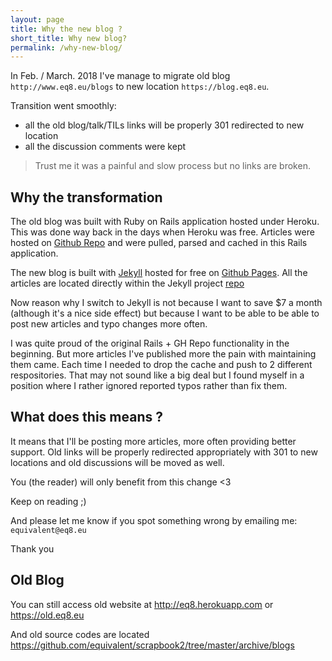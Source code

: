 ```yaml
---
layout: page
title: Why the new blog ?
short_title: Why new blog?
permalink: /why-new-blog/
---
```


In Feb. / March. 2018 I've manage to migrate old blog `http://www.eq8.eu/blogs` to
new location  `https://blog.eq8.eu`.

Transition went smoothly:

* all the old blog/talk/TILs links will be properly 301 redirected to new location
* all the discussion comments were kept 

> Trust me it was a painful and slow process but no links are broken.


## Why the transformation

The old blog was built with Ruby on Rails application hosted under Heroku.
This was done way back in the days when Heroku was free. Articles were
hosted on [Github Repo](https://github.com/equivalent/scrapbook2/blob/master/archive/) and were
pulled, parsed and cached in this Rails application.

The new blog is built with [Jekyll](https://jekyllrb.com/) hosted for
free on [Github Pages](https://pages.github.com). All the articles
are located directly within the Jekyll project
[repo](https://github.com/equivalent/equivalent.github.io/tree/master/_posts)

Now reason why I switch to Jekyll is not because I want to save $7 a
month (although it's a nice side effect) but because I want to be able to be able
to post new articles and typo changes more often.


I was quite proud of the original Rails + GH Repo functionality in the beginning. But more
articles I've published more the pain with maintaining them came. Each time
I needed to drop the cache and push to 2 different respositories. That
may not sound like a big deal but I found myself in a position where I
rather ignored reported typos rather than fix them.

## What does this means ?

It means that I'll be posting more articles, more often providing better
support. Old links will be properly redirected appropriately with 301 to  new
locations and old discussions will be moved as well.

You (the reader) will only benefit from this change <3

Keep on reading ;) 

And please let me know if you spot something wrong
by emailing me: `equivalent@eq8.eu`

Thank you

## Old Blog

You can still access old website at <http://eq8.herokuapp.com> or
<https://old.eq8.eu>

And old source codes are located
<https://github.com/equivalent/scrapbook2/tree/master/archive/blogs>
